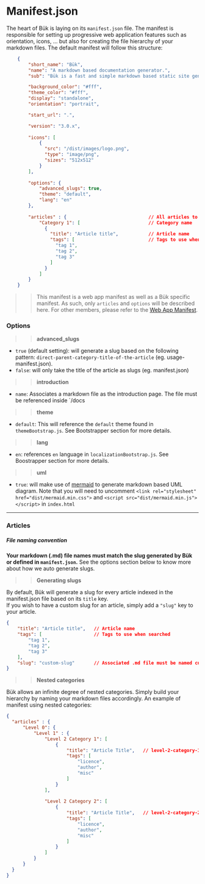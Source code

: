 # Manifest.json

The heart of Bük is laying on its `manifest.json` file. The manifest is responsible for setting up progressive web application features such as orientation, icons, ... but also for creating the file hierarchy of your markdown files.
The default manifest will follow this structure:
```json
    {
        "short_name": "Bük",
        "name": "A markdown based documentation generator.",
        "sub": "Bük is a fast and simple markdown based static site generator geared towards documentation.",

        "background_color": "#fff",
        "theme_color": "#fff",
        "display": "standalone",
        "orientation": "portrait",

        "start_url": ".",

        "version": "3.0.x",
        
        "icons": [
            {
              "src": "/dist/images/logo.png",
              "type": "image/png",
              "sizes": "512x512"
            }
        ],
        
        "options": {
            "advanced_slugs": true,
            "theme": "default",
            "lang": "en"
        },
        
        "articles" : {                              // All articles to be indexed
            "Category 1": [                         // Category name
              {
                "title": "Article title",           // Article name
                "tags": [                           // Tags to use when searched
                  "tag 1",
                  "tag 2",
                  "tag 3"
                ]
              }
            ]
        }
    }
```

>> This manifest is a web app manifest as well as a Bük specific manifest. As such, only `articles` and `options` will be described here. For other members, please refer to the [Web App Manifest](https://developer.mozilla.org/en-US/docs/Web/Manifest).

### Options
>> **advanced_slugs**
- `true` (default setting): will generate a slug based on the following pattern: `direct-parent-category-title-of-the-article` (eg. usage-manifest.json).
- `false`: will only take the title of the article as slugs (eg. manifest.json)

>> **introduction**
- `name`: Associates a markdown file as the introduction page. The file must be referenced inside `/docs

>> **theme**
- `default`: This will reference the `default` theme found in `themeBootstrap.js`. See Bootstrapper section for more details.

>> **lang**
- `en`: references `en` language in `localizationBootstrap.js`. See Boostrapper section for more details.

>> **uml**
- `true`: will make use of [mermaid](http://knsv.github.io/mermaid/) to generate markdown based UML diagram.
 Note that you will need to uncomment `<link rel="stylesheet" href="dist/mermaid.min.css">` and `<script src="dist/mermaid.min.js"></script>` in `index.html`

---

### Articles

##### File naming convention
**Your markdown (.md) file names must match the slug generated by Bük or defined in `manifest.json`.**
See the options section below to know more about how we auto generate slugs.

>> **Generating slugs**  

By default, Bük will generate a slug for every article indexed in the manifest.json file based on its `title` key.  
If you wish to have a custom slug for an article, simply add a `"slug"` key to your article.
```json
{
    "title": "Article title",   // Article name
    "tags": [                   // Tags to use when searched
        "tag 1",
        "tag 2",
        "tag 3"
    ],
    "slug": "custom-slug"       // Associated .md file must be named custom-slug.md
}
```

>> **Nested categories**  

Bük allows an infinite degree of nested categories. Simply build your hierarchy by naming your markdown files accordingly. 
An example of manifest using nested categories:
```json
{
  "articles" : {
      "Level 0": {
          "Level 1" : {
              "Level 2 Category 1": [
                  {
                      "title": "Article Title",   // level-2-category-1-article-title.md
                      "tags": [
                          "licence",
                          "author",
                          "misc"
                      ]
                  }
              ],
              
              "Level 2 Category 2": [
                  {
                      "title": "Article Title",   // level-2-category-2-article-title.md
                      "tags": [
                          "licence",
                          "author",
                          "misc"
                      ]
                  }
              ]
          }
      }
  }
}
```